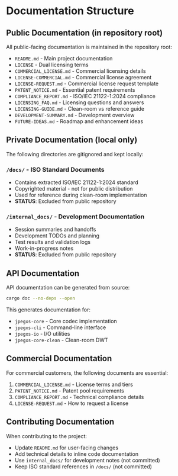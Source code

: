 # Documentation Structure

## Public Documentation (in repository root)

All public-facing documentation is maintained in the repository root:

- `README.md` - Main project documentation
- `LICENSE` - Dual licensing terms
- `COMMERCIAL_LICENSE.md` - Commercial licensing details
- `LICENSE-COMMERCIAL.md` - Commercial license agreement
- `LICENSE-REQUEST.md` - Commercial license request template
- `PATENT_NOTICE.md` - Essential patent requirements
- `COMPLIANCE_REPORT.md` - ISO/IEC 21122-1:2024 compliance
- `LICENSING_FAQ.md` - Licensing questions and answers
- `LICENSING-GUIDE.md` - Clean-room vs reference guide
- `DEVELOPMENT-SUMMARY.md` - Development overview
- `FUTURE-IDEAS.md` - Roadmap and enhancement ideas

## Private Documentation (local only)

The following directories are gitignored and kept locally:

### `/docs/` - ISO Standard Documents
- Contains extracted ISO/IEC 21122-1:2024 standard
- Copyrighted material - not for public distribution
- Used for reference during clean-room implementation
- **STATUS**: Excluded from public repository

### `/internal_docs/` - Development Documentation
- Session summaries and handoffs
- Development TODOs and planning
- Test results and validation logs
- Work-in-progress notes
- **STATUS**: Excluded from public repository

## API Documentation

API documentation can be generated from source:

```bash
cargo doc --no-deps --open
```

This generates documentation for:
- `jpegxs-core` - Core codec implementation
- `jpegxs-cli` - Command-line interface
- `jpegxs-io` - I/O utilities
- `jpegxs-core-clean` - Clean-room DWT

## Commercial Documentation

For commercial customers, the following documents are essential:
1. `COMMERCIAL_LICENSE.md` - License terms and tiers
2. `PATENT_NOTICE.md` - Patent pool requirements
3. `COMPLIANCE_REPORT.md` - Technical compliance details
4. `LICENSE-REQUEST.md` - How to request a license

## Contributing Documentation

When contributing to the project:
- Update `README.md` for user-facing changes
- Add technical details to inline code documentation
- Use `internal_docs/` for development notes (not committed)
- Keep ISO standard references in `/docs/` (not committed)